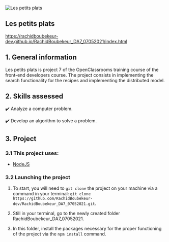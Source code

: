 ![Les petits plats](https://raw.githubusercontent.com/RachidBoubekeur-dev/RachidBoubekeur_DA7_07052021/main/images/les_petits_plats.png)
## Les petits plats
https://rachidboubekeur-dev.github.io/RachidBoubekeur_DA7_07052021/index.html

## 1. General information

Les petits plats is project 7 of the OpenClassrooms training course of the front-end developers course.
The project consists in implementing the search functionality for the recipes and implementing the distributed model.

## 2. Skills assessed

✔️ Analyze a computer problem.

✔️ Develop an algorithm to solve a problem.

## 3. Project

### 3.1 This project uses:

-   [NodeJS](https://nodejs.org/en/)

### 3.2 Launching the project

1. To start, you will need to `git clone` the project on your machine via a command in your terminal: `git clone https://github.com/RachidBoubekeur-dev/RachidBoubekeur_DA7_07052021.git`.

2. Still in your terminal, go to the newly created folder RachidBoubekeur_DA7_07052021.

3. In this folder, install the packages necessary for the proper functioning of the project via the `npm install` command.
